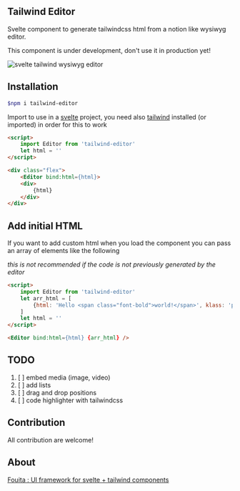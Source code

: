 ## Tailwind Editor 

Svelte component to generate tailwindcss html from a notion like wysiwyg editor.

This component is under development, don't use it in production yet!

![svelte tailwind wysiwyg editor](https://cdn.fouita.com/assets/fouita/images/editor-sh1.png)

## Installation

```bash
$npm i tailwind-editor
```

Import to use in a [svelte](https://svelte.dev) project, you need also [tailwind](tailwindcss.com) installed (or imported) in order for this to work

```html
<script>
    import Editor from 'tailwind-editor'
    let html = ''
</script>

<div class="flex">
    <Editor bind:html={html}>
    <div>
        {html}
    </div>
</div>
```


## Add initial HTML

If you want to add custom html when you load the component you can pass an array of elements like the following

*this is not recommended if the code is not previously generated by the editor*


```html
<script>
    import Editor from 'tailwind-editor'
    let arr_html = [
        {html: 'Hello <span class="font-bold">world!</span>', klass: 'p-2 text-3xl'}
    ]
    let html = ''
</script>

<Editor bind:html={html} {arr_html} />
```

## TODO
1. [ ] embed media (image, video)
2. [ ] add lists
3. [ ] drag and drop positions
4. [ ] code highlighter with tailwindcss

## Contribution

All contribution are welcome!

## About

[Fouita : UI framework for svelte + tailwind components](fouita.com)

